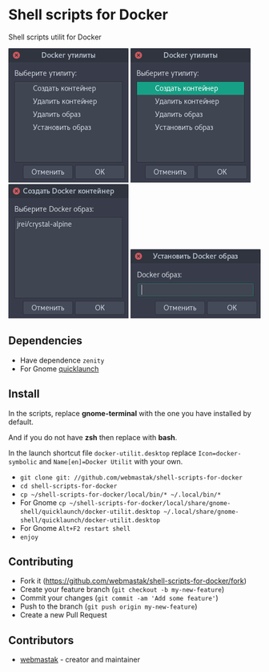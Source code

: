 # Shell scripts for Docker

Shell scripts utilit for Docker

![scrinshot 1](https://github.com/webmastak/shell-scripts-for-docker/blob/master/1.png)
![scrinshot 2](https://github.com/webmastak/shell-scripts-for-docker/blob/master/2.png)
![scrinshot 3](https://github.com/webmastak/shell-scripts-for-docker/blob/master/3.png)
![scrinshot 4](https://github.com/webmastak/shell-scripts-for-docker/blob/master/4.png)

## Dependencies

  * Have dependence `zenity`
  * For Gnome [quicklaunch](https://extensions.gnome.org/extension/37/quicklaunch)

## Install

In the scripts, replace **gnome-terminal** with the one you have installed by default.
 
And if you do not have **zsh** then replace with **bash**.

In the launch shortcut file `docker-utilit.desktop` replace `Icon=docker-symbolic` and `Name[en]=Docker Utilit` with your own.

* `git clone git: //github.com/webmastak/shell-scripts-for-docker`
* `cd shell-scripts-for-docker`
* `cp ~/shell-scripts-for-docker/local/bin/* ~/.local/bin/*`
* For Gnome `cp ~/shell-scripts-for-docker/local/share/gnome-shell/quicklaunch/docker-utilit.desktop ~/.local/share/gnome-shell/quicklaunch/docker-utilit.desktop`
* For Gnome `Alt+F2 restart shell`
* `enjoy`

## Contributing

* Fork it (<https://github.com/webmastak/shell-scripts-for-docker/fork>)
* Create your feature branch (`git checkout -b my-new-feature`)
* Commit your changes (`git commit -am 'Add some feature'`)
* Push to the branch (`git push origin my-new-feature`)
* Create a new Pull Request


## Contributors

- [webmastak](https://github.com/webmastak) - creator and maintainer

